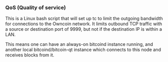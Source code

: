 ### QoS (Quality of service) ###

This is a Linux bash script that will set up tc to limit the outgoing bandwidth for connections to the Owncoin network. It limits outbound TCP traffic with a source or destination port of 9999, but not if the destination IP is within a LAN.

This means one can have an always-on bitcoind instance running, and another local bitcoind/bitcoin-qt instance which connects to this node and receives blocks from it.
